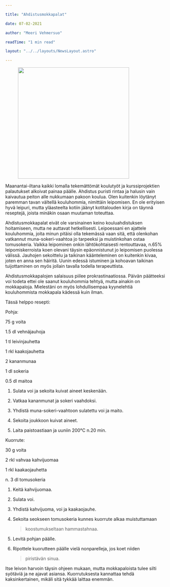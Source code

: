 ```yaml
---

title: "Ahdistusmokkapalat"

date: 07-02-2021

author: "Meeri Vehmersuo"

readTime: "1 min read"

layout: "../../layouts/NewsLayout.astro"

---
```


<figure>
    <img src="/images/ahdistus_mokkapalat.jpg" width="350">
</figure>

Maanantai-iltana kaikki lomalla tekemättömät koulutyöt ja
kurssiprojektien palautukset alkoivat painaa päälle. Ahdistus puristi
rintaa ja halusin vain kaivautua peiton alle nukkumaan pakoon koulua.
Olen kuitenkin löytänyt paremman tavan vältellä kouluhommia, nimittäin
leipomisen. En ole erityisen hyvä leipuri, mutta yläasteelta kotiin
jäänyt kotitalouden kirja on täynnä reseptejä, joista minäkin osaan
muutaman toteuttaa.

Ahdistusmokkapalat eivät ole varsinainen keino kouluahdistuksen
hoitamiseen, mutta ne auttavat hetkellisesti. Leipoessani en ajattele
kouluhommia, joita minun pitäisi olla tekemässä vaan sitä, että
olenkohan vatkannut muna-sokeri-vaahtoa jo tarpeeksi ja muistinkohan
ostaa tomusokeria. Vaikka leipominen onkin lähtökohtaisesti
rentouttavaa, n.65% leipomiskerroista koen olevani täysin epäonnistunut
jo leipomisen puolessa välissä. Jauhojen sekoittelu ja taikinan
käänteleminen on kuitenkin kivaa, joten en anna sen häiritä. Uunin
edessä istuminen ja kohoavan taikinan tuijottaminen on myös jollain
tavalla todella terapeuttista.

Ahdistusmokkapalojen salaisuus piilee prokrastinaatiossa. Päivän
päätteeksi voi todeta ettei ole saanut kouluhommia tehtyä, mutta ainakin
on mokkapaloja. Mielestäni on myös lohdullisempaa kyynelehtiä
kouluhommista mokkapala kädessä kuin ilman.

Tässä helppo resepti:

Pohja:

75 g voita

1.5 dl vehnäjauhoja

1 tl leivinjauhetta

1 rkl kaakojauhetta

2 kananmunaa

1 dl sokeria

0.5 dl maitoa

1.  Sulata voi ja sekoita kuivat aineet keskenään.

2.  Vatkaa kananmunat ja sokeri vaahdoksi.

3.  Yhdistä muna-sokeri-vaahtoon sulatettu voi ja maito.

4.  Sekoita joukkoon kuivat aineet.

5.  Laita paistoastiaan ja uuniin 200°C n.20 min.

Kuorrute:

30 g voita

2 rkl vahvaa kahvijuomaa

1 rkl kaakaojauhetta

n. 3 dl tomusokeria

1.  Keitä kahvijuomaa.

2.  Sulata voi.

3.  Yhdistä kahvijuoma, voi ja kaakaojauhe.

4.  Sekoita seokseen tomusokeria kunnes kuorrute alkaa muistuttamaan
    > koostumukseltaan hammastahnaa.

5.  Levitä pohjan päälle.

6.  Ripottele kuorutteen päälle vielä nonparelleja, jos koet niiden
    > piristävän sinua.

Itse leivon harvoin täysin ohjeen mukaan, mutta mokkapaloista tulee
silti syötäviä ja ne ajavat asiansa. Kuorrutuksesta kannattaa tehdä
kaksinkertainen, mikäli sitä tykkää laittaa enemmän.
